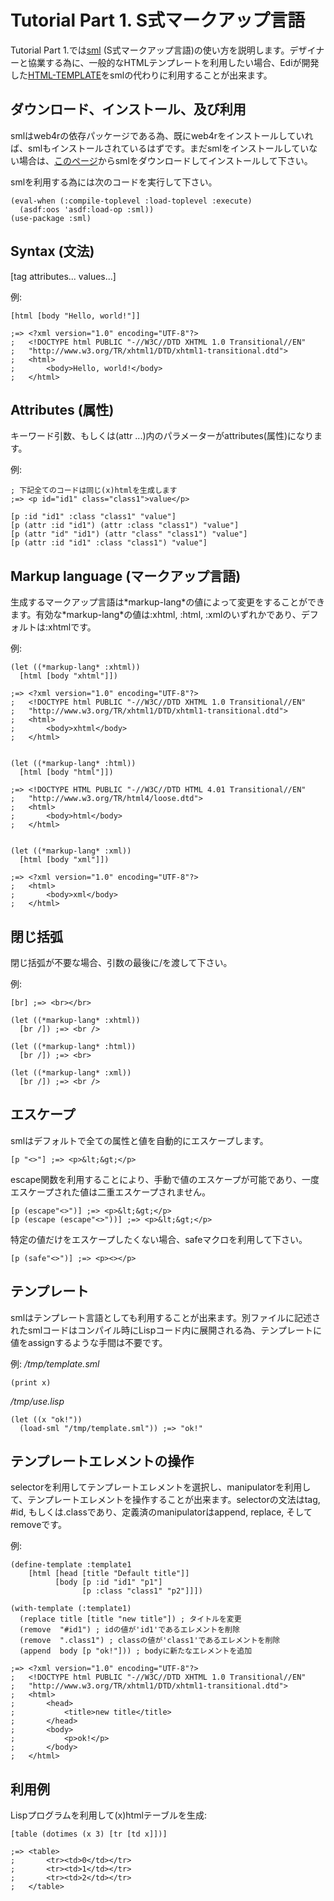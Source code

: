 Tutorial Part 1. S式マークアップ言語
=====================================
Tutorial Part 1.では[sml](http://github.com/tomoyuki28jp/sml/) (S式マークアップ言語)の使い方を説明します。デザイナーと協業する為に、一般的なHTMLテンプレートを利用したい場合、Ediが開発した[HTML-TEMPLATE](http://www.weitz.de/html-template/)をsmlの代わりに利用することが出来ます。


ダウンロード、インストール、及び利用
-------------------------------------
smlはweb4rの依存パッケージである為、既にweb4rをインストールしていれば、smlもインストールされているはずです。まだsmlをインストールしていない場合は、[このページ](https://github.com/tomoyuki28jp/sml)からsmlをダウンロードしてインストールして下さい。

smlを利用する為には次のコードを実行して下さい。

    (eval-when (:compile-toplevel :load-toplevel :execute)
      (asdf:oos 'asdf:load-op :sml))
    (use-package :sml)

Syntax (文法)
--------------
[tag attributes... values...]

例:

    [html [body "Hello, world!"]]

    ;=> <?xml version="1.0" encoding="UTF-8"?>
    ;   <!DOCTYPE html PUBLIC "-//W3C//DTD XHTML 1.0 Transitional//EN"
    ;   "http://www.w3.org/TR/xhtml1/DTD/xhtml1-transitional.dtd">
    ;   <html>
    ;       <body>Hello, world!</body>
    ;   </html>

Attributes (属性)
------------------
キーワード引数、もしくは(attr ...)内のパラメーターがattributes(属性)になります。

例:

    ; 下記全てのコードは同じ(x)htmlを生成します
    ;=> <p id="id1" class="class1">value</p>
    
    [p :id "id1" :class "class1" "value"]
    [p (attr :id "id1") (attr :class "class1") "value"]
    [p (attr "id" "id1") (attr "class" "class1") "value"]
    [p (attr :id "id1" :class "class1") "value"]
    
Markup language (マークアップ言語)
-----------------------------------
生成するマークアップ言語は\*markup-lang\*の値によって変更をすることができます。有効な\*markup-lang\*の値は:xhtml, :html, :xmlのいずれかであり、デフォルトは:xhtmlです。

例:

    (let ((*markup-lang* :xhtml))
      [html [body "xhtml"]])

    ;=> <?xml version="1.0" encoding="UTF-8"?>
    ;   <!DOCTYPE html PUBLIC "-//W3C//DTD XHTML 1.0 Transitional//EN"
    ;   "http://www.w3.org/TR/xhtml1/DTD/xhtml1-transitional.dtd">
    ;   <html>
    ;       <body>xhtml</body>
    ;   </html>


    (let ((*markup-lang* :html))
      [html [body "html"]])      

    ;=> <!DOCTYPE HTML PUBLIC "-//W3C//DTD HTML 4.01 Transitional//EN"
    ;   "http://www.w3.org/TR/html4/loose.dtd">
    ;   <html>
    ;       <body>html</body>
    ;   </html>


    (let ((*markup-lang* :xml))
      [html [body "xml"]])

    ;=> <?xml version="1.0" encoding="UTF-8"?>
    ;   <html>
    ;       <body>xml</body>
    ;   </html>

閉じ括弧
---------
閉じ括弧が不要な場合、引数の最後に/を渡して下さい。

例:

    [br] ;=> <br></br>

    (let ((*markup-lang* :xhtml))
      [br /]) ;=> <br />

    (let ((*markup-lang* :html))
      [br /]) ;=> <br>

    (let ((*markup-lang* :xml))
      [br /]) ;=> <br />

エスケープ
-----------
smlはデフォルトで全ての属性と値を自動的にエスケープします。

    [p "<>"] ;=> <p>&lt;&gt;</p>

escape関数を利用することにより、手動で値のエスケープが可能であり、一度エスケープされた値は二重エスケープされません。

    [p (escape"<>")] ;=> <p>&lt;&gt;</p>
    [p (escape (escape"<>"))] ;=> <p>&lt;&gt;</p>

特定の値だけをエスケープしたくない場合、safeマクロを利用して下さい。

    [p (safe"<>")] ;=> <p><></p>

テンプレート
-------------
smlはテンプレート言語としても利用することが出来ます。別ファイルに記述されたsmlコードはコンパイル時にLispコード内に展開される為、テンプレートに値をassignするような手間は不要です。

例:
*/tmp/template.sml*

    (print x)

*/tmp/use.lisp*

    (let ((x "ok!"))
      (load-sml "/tmp/template.sml")) ;=> "ok!"

テンプレートエレメントの操作
-----------------------------
selectorを利用してテンプレートエレメントを選択し、manipulatorを利用して、テンプレートエレメントを操作することが出来ます。selectorの文法はtag, #id, もしくは.classであり、定義済のmanipulatorはappend, replace, そしてremoveです。

例:

    (define-template :template1
        [html [head [title "Default title"]]
              [body [p :id "id1" "p1"]
                    [p :class "class1" "p2"]]])
    
    (with-template (:template1)
      (replace title [title "new title"]) ; タイトルを変更
      (remove  "#id1") ; idの値が'id1'であるエレメントを削除
      (remove  ".class1") ; classの値が'class1'であるエレメントを削除
      (append  body [p "ok!"])) ; bodyに新たなエレメントを追加

    ;=> <?xml version="1.0" encoding="UTF-8"?>
    ;   <!DOCTYPE html PUBLIC "-//W3C//DTD XHTML 1.0 Transitional//EN"
    ;   "http://www.w3.org/TR/xhtml1/DTD/xhtml1-transitional.dtd">
    ;   <html>
    ;       <head>
    ;           <title>new title</title>
    ;       </head>
    ;       <body>
    ;           <p>ok!</p>
    ;       </body>
    ;   </html>

利用例
-------

Lispプログラムを利用して(x)htmlテーブルを生成:

    [table (dotimes (x 3) [tr [td x]])]

    ;=> <table>
    ;       <tr><td>0</td></tr>
    ;       <tr><td>1</td></tr>
    ;       <tr><td>2</td></tr>
    ;   </table>    
